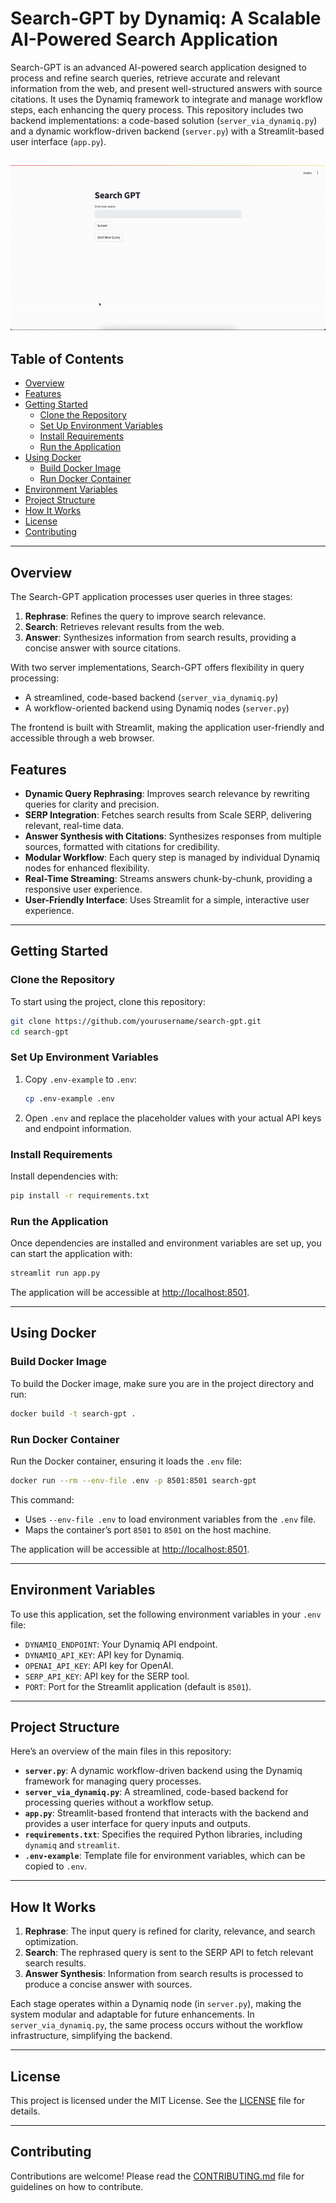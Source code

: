# Search-GPT by Dynamiq: A Scalable AI-Powered Search Application

Search-GPT is an advanced AI-powered search application designed to process and refine search queries, retrieve accurate and relevant information from the web, and present well-structured answers with source citations. It uses the Dynamiq framework to integrate and manage workflow steps, each enhancing the query process. This repository includes two backend implementations: a code-based solution (`server_via_dynamiq.py`) and a dynamic workflow-driven backend (`server.py`) with a Streamlit-based user interface (`app.py`).

![](demo.gif)
---

## Table of Contents

- [Overview](#overview)
- [Features](#features)
- [Getting Started](#getting-started)
  - [Clone the Repository](#clone-the-repository)
  - [Set Up Environment Variables](#set-up-environment-variables)
  - [Install Requirements](#install-requirements)
  - [Run the Application](#run-the-application)
- [Using Docker](#using-docker)
  - [Build Docker Image](#build-docker-image)
  - [Run Docker Container](#run-docker-container)
- [Environment Variables](#environment-variables)
- [Project Structure](#project-structure)
- [How It Works](#how-it-works)
- [License](#license)
- [Contributing](#contributing)

---

## Overview

The Search-GPT application processes user queries in three stages:

1. **Rephrase**: Refines the query to improve search relevance.
2. **Search**: Retrieves relevant results from the web.
3. **Answer**: Synthesizes information from search results, providing a concise answer with source citations.

With two server implementations, Search-GPT offers flexibility in query processing:

- A streamlined, code-based backend (`server_via_dynamiq.py`)
- A workflow-oriented backend using Dynamiq nodes (`server.py`)

The frontend is built with Streamlit, making the application user-friendly and accessible through a web browser.


## Features

- **Dynamic Query Rephrasing**: Improves search relevance by rewriting queries for clarity and precision.
- **SERP Integration**: Fetches search results from Scale SERP, delivering relevant, real-time data.
- **Answer Synthesis with Citations**: Synthesizes responses from multiple sources, formatted with citations for credibility.
- **Modular Workflow**: Each query step is managed by individual Dynamiq nodes for enhanced flexibility.
- **Real-Time Streaming**: Streams answers chunk-by-chunk, providing a responsive user experience.
- **User-Friendly Interface**: Uses Streamlit for a simple, interactive user experience.
---

## Getting Started

### Clone the Repository

To start using the project, clone this repository:

```bash
git clone https://github.com/yourusername/search-gpt.git
cd search-gpt
```

### Set Up Environment Variables

1. Copy `.env-example` to `.env`:

   ```bash
   cp .env-example .env
   ```

2. Open `.env` and replace the placeholder values with your actual API keys and endpoint information.

### Install Requirements

Install dependencies with:

```bash
pip install -r requirements.txt
```

### Run the Application

Once dependencies are installed and environment variables are set up, you can start the application with:

```bash
streamlit run app.py
```

The application will be accessible at [http://localhost:8501](http://localhost:8501).

---

## Using Docker

### Build Docker Image

To build the Docker image, make sure you are in the project directory and run:

```bash
docker build -t search-gpt .
```

### Run Docker Container

Run the Docker container, ensuring it loads the `.env` file:

```bash
docker run --rm --env-file .env -p 8501:8501 search-gpt
```

This command:
- Uses `--env-file .env` to load environment variables from the `.env` file.
- Maps the container’s port `8501` to `8501` on the host machine.

The application will be accessible at [http://localhost:8501](http://localhost:8501).

---

## Environment Variables

To use this application, set the following environment variables in your `.env` file:

- `DYNAMIQ_ENDPOINT`: Your Dynamiq API endpoint.
- `DYNAMIQ_API_KEY`: API key for Dynamiq.
- `OPENAI_API_KEY`: API key for OpenAI.
- `SERP_API_KEY`: API key for the SERP tool.
- `PORT`: Port for the Streamlit application (default is `8501`).

---

## Project Structure

Here’s an overview of the main files in this repository:

- **`server.py`**: A dynamic workflow-driven backend using the Dynamiq framework for managing query processes.
- **`server_via_dynamiq.py`**: A streamlined, code-based backend for processing queries without a workflow setup.
- **`app.py`**: Streamlit-based frontend that interacts with the backend and provides a user interface for query inputs and outputs.
- **`requirements.txt`**: Specifies the required Python libraries, including `dynamiq` and `streamlit`.
- **`.env-example`**: Template file for environment variables, which can be copied to `.env`.

---

## How It Works

1. **Rephrase**: The input query is refined for clarity, relevance, and search optimization.
2. **Search**: The rephrased query is sent to the SERP API to fetch relevant search results.
3. **Answer Synthesis**: Information from search results is processed to produce a concise answer with sources. 

Each stage operates within a Dynamiq node (in `server.py`), making the system modular and adaptable for future enhancements. In `server_via_dynamiq.py`, the same process occurs without the workflow infrastructure, simplifying the backend.

---

## License

This project is licensed under the MIT License. See the [LICENSE](LICENSE) file for details.

---

## Contributing

Contributions are welcome! Please read the [CONTRIBUTING.md](CONTRIBUTING.md) file for guidelines on how to contribute.
